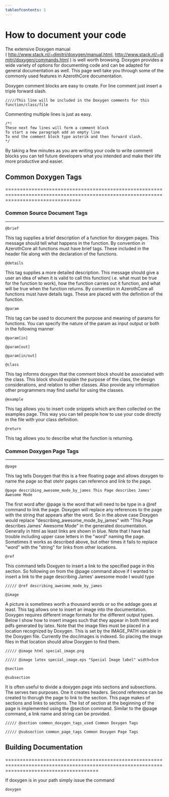 ```yaml
---
tableofcontents: 1
---
```


# How to document your code

The extensive Doxygen manual ( <http://www.stack.nl/~dimitri/doxygen/manual.html,> <http://www.stack.nl/~dimitri/doxygen/commands.html> ) is well worth browsing. Doxygen provides a wide variety of options for documenting code and can be adapted for general documentation as well. This page well take you through some of the commonly used features in AzerothCore documentation.


Doxygen comment blocks are easy to create. For line comment just insert a triple forward slash.

`/////This line will be included in the Doxygen comments for this function/class/file`

Commenting multiple lines is just as easy.

```
/*!
These next few lines will form a comment block
To start a new paragraph add an empty line
To end the comment block type asterik and then forward slash.
*/
```

By taking a few minutes as you are writing your code to write comment blocks you can tell future developers what you intended and make their life more productive and easier.

## Common Doxygen Tags
======================================================================================================================================

### Common Source Document Tags
--------------------------------------------------------------------------------------------------------------------------------------------------------------------------

`@brief`

This tag supplies a brief description of a function for doxygen pages. This message should tell what happens in the function. By convention in AzerothCore all functions must have brief tags. These included in the header file along with the declaration of the functions.

`@details`

This tag supplies a more detailed description. This message should give a user an idea of when it is valid to call this function( i.e. what must be true for the function to work), how the function carries out it function, and what will be true when the function returns. By convention in AzerothCore all functions must have details tags. These are placed with the definition of the function.

`@param`

This tag can be used to document the purpose and meaning of params for functions. You can specify the nature of the param as input output or both in the following manner

`@param[in]`

`@param[out]`

`@param[in/out]`

`@class`

This tag informs doxygen that the comment block should be associated with the class. This block should explain the purpose of the class, the design considerations, and relation to other classes. Also provide any information other programmers may find useful for using the classes.

`@example`

This tag allows you to insert code snippets which are then collected on the examples page. This way you can tell people how to use your code directly in the file with your class definition.

`@return`

This tag allows you to describe what the function is returning.

### Common Doxygen Page Tags
--------------------------------------------------------------------------------------------------------------------------------------------------------------------

`@page`

This tag tells Doxygen that this is a free floating page and allows doxygen to name the page so that otehr pages can reference and link to the page.

`@page describing_awesome_mode_by_james This Page describes James' Awesome Mode`

The first word after @page is the word that will need to be type in a @ref command to link the page. Doxygen will replace any references to the page with the string that appears after the word. So in the above case Doxygen would replace "describing_awesome_mode_by_james" with "This Page describes James' Awesome Mode" in the generated documentation. Generally in html as least links are shown in blue. Note that I have had trouble including upper case letters in the "word" naming the page. Sometimes it works as described above, but other times it fails to replace "word" with the "string" for links from other locations.

`@ref`

This command tells Doxgyen to insert a link to the specified page in this section. So following on from the @page command above if I wanted to insert a link to the page describing James' awesome mode I would type

`///// @ref describing_awesome_mode_by_james`

`@image`

A picture is sometimes worth a thousand words or so the addage goes at least. This tag allows one to insert an image into the documentation. Doxygen requires different image formats for the different output types. Below I show how to insert images such that they appear in both html and pdfs generated by latex. Note that the image files must be placed in a location recognized by Doxygen. This is set by the IMAGE_PATH variable in the Doxygen file. Currently the doc/images is indexed. So placing the image files in that location should allow Doxygen to find them.

`///// @image html special_image.png`

`///// @image latex special_image.eps "Special Image label" width=5cm`

`@section`

`@subsection`

It is often useful to divide a doxygen page into sections and subsections. The serves two purposes. One it creates headers. Second reference can be created to thorugh the page to link to the section. This page makes of sections and links to sections. The list of section at the beginning of the page is implemented using the @section command. Similar to the @page command, a link name and string can be provided.

`///// @section common_doxygen_tags_used Common Doxygen Tags`

`///// @subsection common_page_tags Common Doxygen Page Tags`

## Building Documentation
============================================================================================================================================

If doxygen is in your path simply issue the command

`doxygen`
